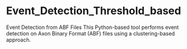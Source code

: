 # Event_Detection_Threshold_based
Event Detection from ABF Files This Python-based tool performs event detection on Axon Binary Format (ABF) files using a clustering-based approach. 
